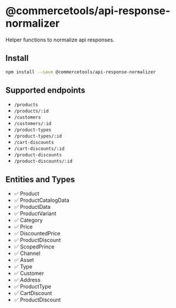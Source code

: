 # @commercetools/api-response-normalizer

Helper functions to normalize api responses.

## Install

```bash
npm install --save @commercetools/api-response-normalizer
```

## Supported endpoints

* `/products`
* `/products/:id`
* `/customers`
* `/customers/:id`
* `/product-types`
* `/product-types/:id`
* `/cart-discounts`
* `/cart-discounts/:id`
* `/product-discounts`
* `/product-discounts/:id`

## Entities and Types

* ✅ Product
* ✅ ProductCatalogData
* ✅ ProductData
* ✅ ProductVariant
* ✅ Category
* ✅ Price
* ✅ DiscountedPrice
* ✅ ProductDiscount
* ✅ ScopedPrince
* ✅ Channel
* ✅ Asset
* ✅ Type
* ✅ Customer
* ✅ Address
* ✅ ProductType
* ✅ CartDiscount
* ✅ ProductDiscount
